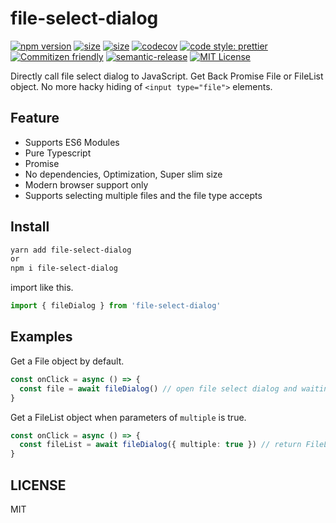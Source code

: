 # file-select-dialog

[![npm version](https://img.shields.io/npm/v/file-select-dialog.svg?style=flat)](https://www.npmjs.com/package/file-select-dialog)
[![size](https://img.shields.io/bundlephobia/min/file-select-dialog)](https://img.shields.io/bundlephobia/min/file-select-dialog)
[![size](https://img.shields.io/npm/dw/file-select-dialog?color=blue)](https://img.shields.io/npm/dw/file-select-dialog?color=blue)
[![codecov](https://codecov.io/gh/TomokiMiyauci/file-select-dialog/branch/main/graph/badge.svg?token=KY5KS2WE4I)](https://codecov.io/gh/TomokiMiyauci/file-select-dialog)
[![code style: prettier](https://img.shields.io/badge/code_style-prettier-ff69b4.svg?style=flat)](https://github.com/prettier/prettier)
[![Commitizen friendly](https://img.shields.io/badge/commitizen-friendly-brightgreen.svg)](http://commitizen.github.io/cz-cli/)
[![semantic-release](https://img.shields.io/badge/%20%20%F0%9F%93%A6%F0%9F%9A%80-semantic--release-e10079.svg)](https://github.com/semantic-release/semantic-release)
[![MIT License](https://img.shields.io/npm/l/file-select-dialog?color=blue&registry_uri=https%3A%2F%2Fregistry.npmjs.com)](https://github.com/TomokiMiyauci/blog/blob/master/LICENSE)

Directly call file select dialog to JavaScript.
Get Back Promise File or FileList object.
No more hacky hiding of `<input type="file">` elements.

## Feature

- Supports ES6 Modules
- Pure Typescript
- Promise
- No dependencies, Optimization, Super slim size
- Modern browser support only
- Supports selecting multiple files and the file type accepts

## Install

```bash
yarn add file-select-dialog
or
npm i file-select-dialog
```

import like this.

```ts
import { fileDialog } from 'file-select-dialog'
```

## Examples

Get a File object by default.

```ts
const onClick = async () => {
  const file = await fileDialog() // open file select dialog and waiting user selection then return File object. Your editor suggest File object types.
}
```

Get a FileList object when parameters of `multiple` is true.

```ts
const onClick = async () => {
  const fileList = await fileDialog({ multiple: true }) // return FileList object. Your editor suggest FileList object types.
}
```

## LICENSE

MIT
